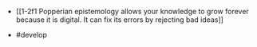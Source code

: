- [[1-2f1 Popperian epistemology allows your knowledge to grow forever because it is digital. It can fix its errors by rejecting bad ideas]]

- #develop
